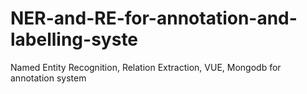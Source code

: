 # NER-and-RE-for-annotation-and-labelling-syste
Named Entity Recognition, Relation Extraction, VUE, Mongodb for annotation system

